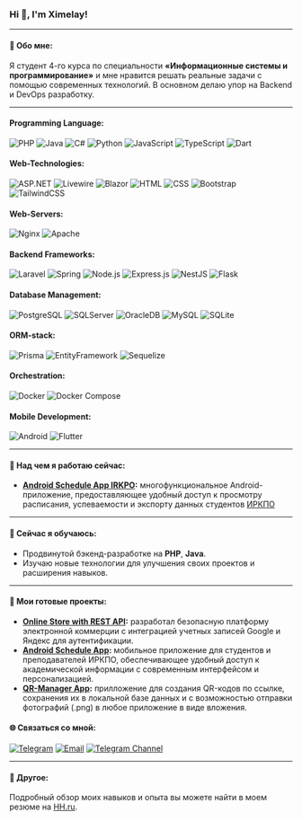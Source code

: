 ### Hi 👋, I'm Ximelay!  
---

#### 🚀 Обо мне:
Я студент 4-го курса по специальности **«Информационные системы и программирование»** и мне нравится решать реальные задачи с помощью современных технологий. В основном делаю упор на Backend и DevOps разработку.

---

#### Programming Language:
![PHP](https://img.shields.io/badge/PHP-777BB4?style=for-the-badge&logo=php&logoColor=white)
![Java](https://img.shields.io/badge/Java-007396?style=for-the-badge&logo=java&logoColor=white)
![C#](https://img.shields.io/badge/C%23-239120?style=for-the-badge&logo=csharp&logoColor=white)
![Python](https://img.shields.io/badge/Python-3776AB?style=for-the-badge&logo=python&logoColor=white)
![JavaScript](https://img.shields.io/badge/JavaScript-F7DF1E?style=for-the-badge&logo=javascript&logoColor=black)
![TypeScript](https://img.shields.io/badge/TypeScript-3178C6?style=for-the-badge&logo=typescript&logoColor=white)
![Dart](https://img.shields.io/badge/Dart-0175C2?style=for-the-badge&logo=dart&logoColor=white)

#### **Web-Technologies:**
![ASP.NET](https://img.shields.io/badge/ASP.NET-512BD4?style=for-the-badge&logo=dotnet&logoColor=white)
![Livewire](https://img.shields.io/badge/Livewire-4E56A6?style=for-the-badge&logo=livewire&logoColor=white)
![Blazor](https://img.shields.io/badge/Blazor-512BD4?style=for-the-badge&logo=blazor&logoColor=white)
![HTML](https://img.shields.io/badge/HTML5-E34F26?style=for-the-badge&logo=html5&logoColor=white)
![CSS](https://img.shields.io/badge/CSS3-1572B6?style=for-the-badge&logo=css3&logoColor=white)
![Bootstrap](https://img.shields.io/badge/Bootstrap-563D7C?style=for-the-badge&logo=bootstrap&logoColor=white)
![TailwindCSS](https://img.shields.io/badge/TailwindCSS-38B2AC?style=for-the-badge&logo=tailwind-css&logoColor=white)

#### **Web-Servers:**
![Nginx](https://img.shields.io/badge/Nginx-009639?style=for-the-badge&logo=nginx&logoColor=white)
![Apache](https://img.shields.io/badge/Apache-D22128?style=for-the-badge&logo=apache&logoColor=white)

#### **Backend Frameworks:**
![Laravel](https://img.shields.io/badge/Laravel-FF2D20?style=for-the-badge&logo=laravel&logoColor=white)
![Spring](https://img.shields.io/badge/Spring-6DB33F?style=for-the-badge&logo=spring&logoColor=white)
![Node.js](https://img.shields.io/badge/Node.js-339933?style=for-the-badge&logo=nodedotjs&logoColor=white)
![Express.js](https://img.shields.io/badge/Express.js-000000?style=for-the-badge&logo=express&logoColor=white)
![NestJS](https://img.shields.io/badge/NestJS-E0234E?style=for-the-badge&logo=nestjs&logoColor=white)
![Flask](https://img.shields.io/badge/Flask-000000?style=for-the-badge&logo=flask&logoColor=white)

#### **Database Management:**
![PostgreSQL](https://img.shields.io/badge/PostgreSQL-4169E1?style=for-the-badge&logo=postgresql&logoColor=white)
![SQLServer](https://img.shields.io/badge/SQL_Server-CC2927?style=for-the-badge&logo=microsoft-sql-server&logoColor=white)
![OracleDB](https://img.shields.io/badge/Oracle%20Database-F80000?style=for-the-badge&logo=oracle&logoColor=white)
![MySQL](https://img.shields.io/badge/MySQL-4479A1?style=for-the-badge&logo=mysql&logoColor=white)
![SQLite](https://img.shields.io/badge/SQLite-003B57?style=for-the-badge&logo=sqlite&logoColor=white)

#### **ORM-stack:**
![Prisma](https://img.shields.io/badge/Prisma-2D3748?style=for-the-badge&logo=prisma&logoColor=white)
![EntityFramework](https://img.shields.io/badge/Entity_Framework-512BD4?style=for-the-badge&logo=entity-framework&logoColor=white)
![Sequelize](https://img.shields.io/badge/Sequelize-52B0E7?style=for-the-badge&logo=sequelize&logoColor=white)

#### **Orchestration:**
![Docker](https://img.shields.io/badge/Docker-2496ED?style=for-the-badge&logo=docker&logoColor=white)
![Docker Compose](https://img.shields.io/badge/Docker_Compose-2496ED?style=for-the-badge&logo=docker&logoColor=white)

#### **Mobile Development:**
![Android](https://img.shields.io/badge/Android-3DDC84?style=for-the-badge&logo=android&logoColor=white)
![Flutter](https://img.shields.io/badge/Flutter-02569B?style=for-the-badge&logo=flutter&logoColor=white)

---

#### 🎯 Над чем я работаю сейчас:
- **[Android Schedule App IRKPO](https://github.com/Ximelay/android-scheduleApp):** многофункциональное Android-приложение, предоставляющее удобный доступ к просмотру расписания, успеваемости и экспорту данных студентов [ИРКПО](https://irkpo.ru/www/)

---

#### 🌱 Сейчас я обучаюсь:
- Продвинутой бэкенд-разработке на **PHP**, **Java**.
- Изучаю новые технологии для улучшения своих проектов и расширения навыков.

---

#### 🌟 Мои готовые проекты:

- **[Online Store with REST API](https://github.com/Ximelay/Wander-Wonder-Shop):** разработал безопасную платформу электронной коммерции с интеграцией учетных записей Google и Яндекс для аутентификации.
- **[Android Schedule App](https://github.com/Ximelay/android-scheduleApp):** мобильное приложение для студентов и преподавателей ИРКПО, обеспечивающее удобный доступ к академической информации с современным интерфейсом и персонализацией.
- **[QR-Manager App](https://github.com/Ximelay/QR-managerApp):** прилложение для создания QR-кодов по ссылке, сохранения их в локальной базе данных и с возможностью отправки фотографий (.png) в любое приложение в виде вложения.

#### 🌐 Связаться со мной:
[![Telegram](https://img.shields.io/badge/Telegram-%40Ximelay_y-blue?logo=telegram)](https://t.me/Ximelay_y)
[![Email](https://img.shields.io/badge/Email-iliaimax64%40gmail.com-red?logo=gmail&logoColor=white)](mailto:iliaimax64@gmail.com)
[![Telegram Channel](https://img.shields.io/badge/Telegram%20Channel-Niwe_Code-blue?logo=telegram)](https://t.me/Niwe_Code)

---

#### 📄 Другое:
Подробный обзор моих навыков и опыта вы можете найти в моем резюме на [HH.ru](https://irkutsk.hh.ru/resume/1934878aff0d25ee4d0039ed1f7a306e375269).
